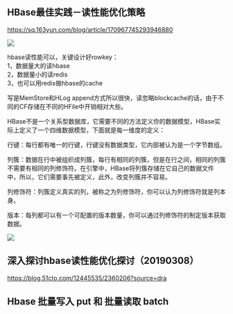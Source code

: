 
## HBase最佳实践－读性能优化策略

https://sq.163yun.com/blog/article/170967745293946880

![](https://nos.netease.com/cloud-website-bucket/20180629095309595e6b9b-b350-498e-9dbe-1dcc8ca06e8e.png)


hbase读性能可以，关键设计好rowkey：  
1，数据量大的读hbase  
2，数据量小的读redis  
3，也可以用redis做hbase的cache  

写是MemStore和HLog append方式所以很快，读忽略blockcache的话，由于不同的CF存储在不同的HFile中开销相对大些。  



HBase不是一个关系型数据库，它需要不同的方法定义你的数据模型，HBase实际上定义了一个四维数据模型，下面就是每一维度的定义：

行键：每行都有唯一的行键，行键没有数据类型，它内部被认为是一个字节数组。

列簇：数据在行中被组织成列簇，每行有相同的列簇，但是在行之间，相同的列簇不需要有相同的列修饰符。在引擎中，HBase将列簇存储在它自己的数据文件中，所以，它们需要事先被定义，此外，改变列簇并不容易。

列修饰符：列簇定义真实的列，被称之为列修饰符，你可以认为列修饰符就是列本身。

版本：每列都可以有一个可配置的版本数量，你可以通过列修饰符的制定版本获取数据。

![](https://pic1.zhimg.com/50/2ea41713e45f5df8ff3a8241fdaaa715_hd.jpg)


## 深入探讨hbase读性能优化探讨（20190308）

https://blog.51cto.com/12445535/2360206?source=dra

## Hbase 批量写入 put 和 批量读取 batch

